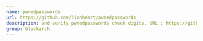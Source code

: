 ```yaml
---
name: pwnedpasswords
url: https://github.com/lionheart/pwnedpasswords
description: and verify pwnedpasswords check digits. URL : https://github.com/lionheart/pwnedpasswords Groups : blackarch blackarch-misc
group: blackarch
---
```

